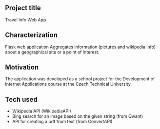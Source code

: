 ## Project title
Travel Info Web App

## Characterization
Flask web application
Aggregates information (pictures and wikipedia info) about a geographical site or a point of interest.

## Motivation
The application was developed as a school project for the Development of Internet Applications course at the Czech Technical University.

## Tech used
- Wikipedia API (WikipediaAPI)
- Bing search for an image based on the given string (from Qwant)
- API for creating a pdf from text (from ConvertAPI)
